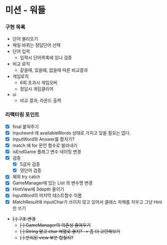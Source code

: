 # 미션 - 워들

### 구현 목록
- 단어 불러오기
- 매일 바뀌는 정답단어 선택
- 단어 입력
    - 입력시 단어목록에 있나 검증
- 비교 로직
    - 같을때, 있을떄, 없을때 따른 비교결과
- 게임로직
    - 6회 초과시 게임오버
    - 정답시 게임클리어
- ui
    - 비교 결과, 라운드 출력

### 리팩터링 포인트
- [x] final 붙혀주기
- [x] Inputword 에 availableWords 상태로 가지고 있을 필요는 없다.  
- [x] InputWord와 Answer를 합치기?  
- [x] match 에 for 문안 함수로 발라내기  
- [x] isEndGame 플래그 변수 네이밍 변경
- [x] 검증
  - [x] 5글자 검증  
  - [x] 영단어 검증
- [x] 예외 try catch  
- [x] GameManager에 있는 List<MatchResults> 의 변수명 변경  
- [x] HintView에 3depth 줄이기  
- [x] InputWord의 마지막 테스트함수 이름  
- [x] MatchResult에 inputChar가 쓰이지 않고 있어서 클래스 자체를 지우고 그냥 Hint만 쓰기
- ~~[ ] 구조 변경~~
  - ~~[ ] GameManager의 의존성 줄여두기~~  
  - ~~[ ] String 말고 char 배열로 쓸지?  -> 좀 더 고민해보기~~
  - ~~[ ] 분리된 view 부분 합칠지?~~ 


